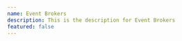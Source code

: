 ```yaml
---
name: Event Brokers
description: This is the description for Event Brokers
featured: false
---
```

